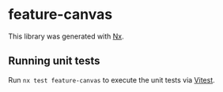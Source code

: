 # feature-canvas

This library was generated with [Nx](https://nx.dev).

## Running unit tests

Run `nx test feature-canvas` to execute the unit tests via [Vitest](https://vitest.dev/).
